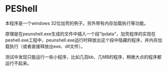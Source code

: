 # PEShell

本程序是一个windows 32位加壳的例子。另外带有内存加载执行等功能。

原理是在peunshell.exe生成的文件中插入一个段"lpdata"，加壳程序的实现在peshell.exe工程中，peunshell.exe运行时释放出这个段中隐藏的程序，并内存加载执行（或者直接释放出exe、dll文件）。

测试中发现只能运行一些小程序，比如几百kb、几MB的程序，稍微大点的程序都运行不起来。
